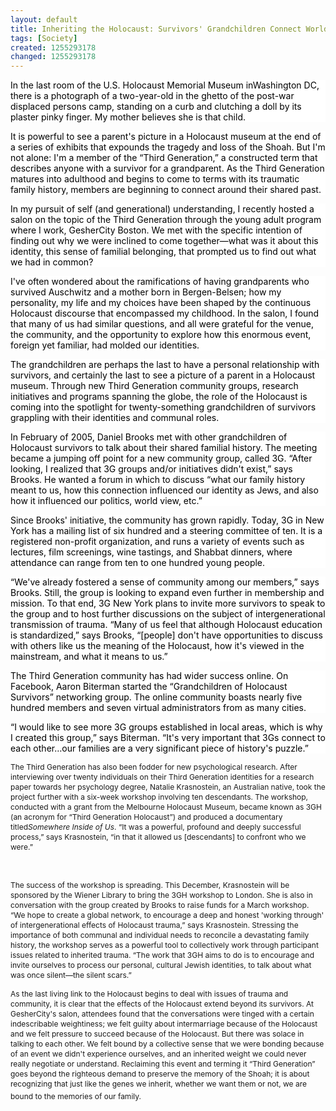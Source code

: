 ```yaml
---
layout: default
title: Inheriting the Holocaust: Survivors' Grandchildren Connect Worldwide
tags: [Society]
created: 1255293178
changed: 1255293178
---
```

<p><span class="Apple-style-span" style="font-size: 12px; line-height: 16px; ">
<p align="left" style="margin-top: 0px; margin-right: 0px; margin-bottom: 1em; margin-left: 0px; background-image: none; background-repeat: repeat; background-attachment: scroll; -webkit-background-clip: initial; -webkit-background-origin: initial; background-color: white; background-position: 0% 50%; "><span style="color: black; ">I</span><span style="color: black; ">n the last room of the U.S. Holocaust Memorial Museum in<st1:place w:st="on"><st1:city w:st="on">Washington</st1:city>&nbsp;<st1:state w:st="on">DC</st1:state></st1:place>, there is a photograph of a two-year-old in the ghetto of the post-war displaced persons camp, standing on a curb and clutching a doll by its plaster pinky finger. My mother believes she is that child.<o:p></o:p></span></p>
<p style="margin-top: 0px; margin-right: 0px; margin-bottom: 1em; margin-left: 0px; background-image: none; background-repeat: repeat; background-attachment: scroll; -webkit-background-clip: initial; -webkit-background-origin: initial; background-color: white; background-position: 0% 50%; "><span style="color: black; ">It is powerful to see a parent's picture in a Holocaust museum at the end of a series of exhibits that expounds the tragedy and loss of the Shoah. But I'm not alone: I'm a member of the &ldquo;Third Generation,&rdquo; a constructed term that describes anyone with a survivor for a grandparent. As the Third Generation matures into adulthood and begins to come to terms with its traumatic family history, members are beginning to connect around their shared past.<o:p></o:p></span></p>
<p style="margin-top: 0px; margin-right: 0px; margin-bottom: 1em; margin-left: 0px; background-image: none; background-repeat: repeat; background-attachment: scroll; -webkit-background-clip: initial; -webkit-background-origin: initial; background-color: white; background-position: 0% 50%; "><span style="color: black; ">In my pursuit of self (and generational) understanding, I recently hosted a salon on the topic of the Third Generation through the young adult program where I work, GesherCity Boston. We met with the specific intention of finding out why we were inclined to come together&mdash;what was it about this identity, this sense of familial belonging, that prompted us to find out what we had in common?<o:p></o:p></span></p>
<p style="margin-top: 0px; margin-right: 0px; margin-bottom: 1em; margin-left: 0px; background-image: none; background-repeat: repeat; background-attachment: scroll; -webkit-background-clip: initial; -webkit-background-origin: initial; background-color: white; background-position: 0% 50%; "><span style="color: black; ">I've often wondered about the ramifications of having grandparents who survived Auschwitz and a mother born in&nbsp;<st1:place w:st="on">Bergen-Belsen</st1:place>; how my personality, my life and my choices have been shaped by the continuous Holocaust discourse that encompassed my childhood. In the salon, I found that many of us had similar questions, and all were grateful for the venue, the community, and the opportunity to explore how this enormous event, foreign yet familiar, had molded our identities.<o:p></o:p></span></p>
<p style="margin-top: 0px; margin-right: 0px; margin-bottom: 1em; margin-left: 0px; background-image: none; background-repeat: repeat; background-attachment: scroll; -webkit-background-clip: initial; -webkit-background-origin: initial; background-color: white; background-position: 0% 50%; "><span style="color: black; ">The grandchildren are perhaps the last to have a personal relationship with survivors, and certainly the last to see a picture of a parent in a Holocaust museum. Through new Third Generation community groups, research initiatives and programs spanning the globe, the role of the Holocaust is coming into the spotlight for twenty-something grandchildren of survivors grappling with their identities and communal roles.<o:p></o:p></span></p>
<p style="margin-top: 0px; margin-right: 0px; margin-bottom: 1em; margin-left: 0px; background-image: none; background-repeat: repeat; background-attachment: scroll; -webkit-background-clip: initial; -webkit-background-origin: initial; background-color: white; background-position: 0% 50%; "><span style="color: black; ">In February of 2005, Daniel Brooks met with other grandchildren of Holocaust survivors to talk about their shared familial history. The meeting became a jumping off point for a new community group, called 3G. &ldquo;After looking, I realized that 3G groups and/or initiatives didn't exist,&rdquo; says Brooks. He wanted a forum in which to discuss &ldquo;what our family history meant to us, how this connection influenced our identity as Jews, and also how it influenced our politics, world view, etc.&rdquo;<o:p></o:p></span></p>
<p style="margin-top: 0px; margin-right: 0px; margin-bottom: 1em; margin-left: 0px; background-image: none; background-repeat: repeat; background-attachment: scroll; -webkit-background-clip: initial; -webkit-background-origin: initial; background-color: white; background-position: 0% 50%; "><span style="color: black; ">Since Brooks' initiative, the community has grown rapidly. Today, 3G in&nbsp;<st1:state w:st="on"><st1:place w:st="on">New York</st1:place></st1:state>&nbsp;has a mailing list of six hundred and a steering committee of ten. It is a registered non-profit organization, and runs a variety of events such as lectures, film screenings, wine tastings, and Shabbat dinners, where attendance can range from ten to one hundred young people.<o:p></o:p></span></p>
<p style="margin-top: 0px; margin-right: 0px; margin-bottom: 1em; margin-left: 0px; background-image: none; background-repeat: repeat; background-attachment: scroll; -webkit-background-clip: initial; -webkit-background-origin: initial; background-color: white; background-position: 0% 50%; "><span style="color: black; ">&ldquo;We've already fostered a sense of community among our members,&rdquo; says Brooks. Still, the group is looking to expand even further in membership and mission. To that end, 3G&nbsp;<st1:state w:st="on"><st1:place w:st="on">New York</st1:place></st1:state>&nbsp;plans to invite more survivors to speak to the group and to host further discussions on the subject of intergenerational transmission of trauma. &ldquo;Many of us feel that although Holocaust education is standardized,&rdquo; says Brooks, &ldquo;[people] don't have opportunities to discuss with others like us the meaning of the Holocaust, how it's viewed in the mainstream, and what it means to us.&rdquo;<o:p></o:p></span></p>
<p style="margin-top: 0px; margin-right: 0px; margin-bottom: 1em; margin-left: 0px; background-image: none; background-repeat: repeat; background-attachment: scroll; -webkit-background-clip: initial; -webkit-background-origin: initial; background-color: white; background-position: 0% 50%; "><span style="color: black; ">The Third Generation community has had wider success online. On Facebook, Aaron Biterman started the &ldquo;Grandchildren of Holocaust Survivors&rdquo; networking group. The online community boasts nearly five hundred members and seven virtual administrators from as many cities.<o:p></o:p></span></p>
<p style="margin-top: 0px; margin-right: 0px; margin-bottom: 1em; margin-left: 0px; background-image: none; background-repeat: repeat; background-attachment: scroll; -webkit-background-clip: initial; -webkit-background-origin: initial; background-color: white; background-position: 0% 50%; "><span style="color: black; ">&ldquo;I would like to see more 3G groups established in local areas, which is why I created this group,&rdquo; says Biterman. &ldquo;It's very important that 3Gs connect to each other&hellip;our families are a very significant piece of history's puzzle.&rdquo;<o:p></o:p></span></p>
</span></p>
<p><span class="Apple-style-span" style="font-size: 12px; line-height: 16px; ">The Third Generation has also been fodder for new psychological research. After interviewing over twenty individuals on their Third Generation identities for a research paper towards her psychology degree, Natalie Krasnostein, an Australian native, took the project further with a six-week workshop involving ten descendants. The workshop, conducted with a grant from the&nbsp;<st1:place w:st="on"><st1:placename w:st="on">Melbourne</st1:placename>&nbsp;<st1:placename w:st="on">Holocaust</st1:placename>&nbsp;<st1:placetype w:st="on">Museum</st1:placetype></st1:place>, became known as 3GH (an acronym for &ldquo;Third Generation Holocaust&rdquo;) and produced a documentary titled<em>Somewhere Inside of Us</em>. &ldquo;It was a powerful, profound and deeply successful process,&rdquo; says Krasnostein, &ldquo;in that it allowed us [descendants] to confront who we were.&rdquo;</span></p>
<p>&nbsp;</p>
<p><span class="Apple-style-span" style="font-size: 12px; line-height: 16px; ">The success of the workshop is spreading. This December, Krasnostein will be sponsored&nbsp;by the Wiener&nbsp;Library to bring the 3GH workshop to&nbsp;<st1:city w:st="on"><st1:place w:st="on">London</st1:place></st1:city>. She is also in conversation with the group created by Brooks to raise funds for a March workshop. &ldquo;We hope to create a global network, to encourage a deep and honest 'working through' of intergenerational effects of Holocaust trauma,&rdquo; says Krasnostein. Stressing the importance of both communal and individual needs to reconcile a devastating family history, the workshop serves as a powerful tool to collectively work through participant issues related to inherited trauma. &ldquo;The work that 3GH aims to do is to encourage and invite ourselves to process our personal, cultural Jewish identities, to talk about what was once silent&mdash;the silent scars.&rdquo;</span></p>
<p><span class="Apple-style-span" style="font-size: 12px; line-height: 16px; "><span class="Apple-style-span" style="font-size: 16px; line-height: normal; "><span class="Apple-style-span" style="font-size: 12px; line-height: 16px; ">As the last living link to the Holocaust begins to deal with issues of trauma and community, it is clear that the effects of the Holocaust extend beyond its survivors. At GesherCity's salon, attendees found that the conversations were tinged with a certain indescribable weightiness; we felt guilty about intermarriage because of the Holocaust and we felt pressure to succeed because of the Holocaust. But there was solace in talking to each other. We felt bound by a collective sense that we were bonding because of an event we didn't experience ourselves, and an inherited weight we could never really negotiate or understand. Reclaiming this event and terming it &ldquo;Third Generation&rdquo; goes beyond the righteous demand to preserve the memory of the Shoah; it is about recognizing that just like the genes we inherit, whether we want them or not, we are bound to the memories of our family.</span>&nbsp;</span></span></p>
<p>&nbsp;</p>